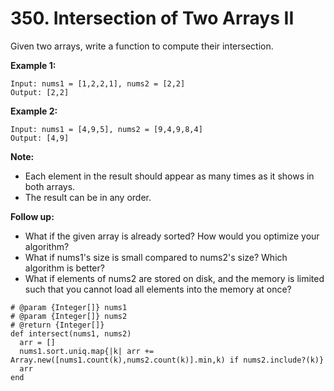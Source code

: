 # 350. Intersection of Two Arrays II

Given two arrays, write a function to compute their intersection.

**Example 1:**

```text
Input: nums1 = [1,2,2,1], nums2 = [2,2]
Output: [2,2]
```

**Example 2:**

```text
Input: nums1 = [4,9,5], nums2 = [9,4,9,8,4]
Output: [4,9]
```

**Note:**

* Each element in the result should appear as many times as it shows in both arrays.
* The result can be in any order.

**Follow up:**

* What if the given array is already sorted? How would you optimize your algorithm?
* What if nums1's size is small compared to nums2's size? Which algorithm is better?
* What if elements of nums2 are stored on disk, and the memory is limited such that you cannot load all elements into the memory at once?



```text
# @param {Integer[]} nums1
# @param {Integer[]} nums2
# @return {Integer[]}
def intersect(nums1, nums2)
  arr = []
  nums1.sort.uniq.map{|k| arr += Array.new([nums1.count(k),nums2.count(k)].min,k) if nums2.include?(k)}
  arr
end
```



